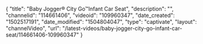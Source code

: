 {
    "title": "Baby Jogger&reg; City Go&trade;Infant Car Seat",
    "description": "",
    "channelid": "114661406",
    "videoid": "109960347",
    "date_created": "1502517191",
    "date_modified": "1504804047",
    "type": "captivate",
    "layout": "channelVideo",
    "url": "\/latest-videos\/baby-jogger-city-go-infant-car-seat\/114661406-109960347"
}
